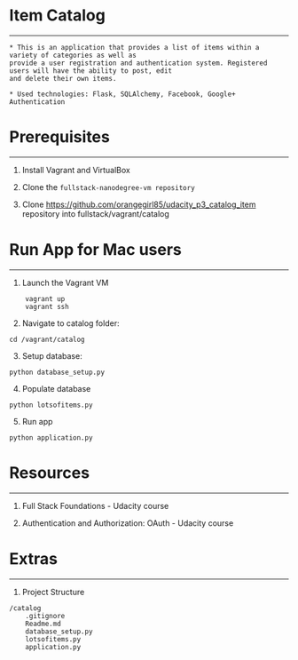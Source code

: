 # Item Catalog
--------------

    * This is an application that provides a list of items within a variety of categories as well as
    provide a user registration and authentication system. Registered users will have the ability to post, edit
    and delete their own items.

    * Used technologies: Flask, SQLAlchemy, Facebook, Google+ Authentication


# Prerequisites
---------------
1. Install Vagrant and VirtualBox

2. Clone the `fullstack-nanodegree-vm repository`

3. Clone https://github.com/orangegirl85/udacity_p3_catalog_item repository
   into fullstack/vagrant/catalog


# Run App for Mac users
-----------------------
1. Launch the Vagrant VM
```
    vagrant up
    vagrant ssh
```

2. Navigate to catalog folder:

`cd /vagrant/catalog`

3. Setup database:

`python database_setup.py`

4. Populate database

`python lotsofitems.py`

5. Run app

`python application.py`



# Resources
----------
1. Full Stack Foundations - Udacity course

2. Authentication and Authorization: OAuth - Udacity course



# Extras
----------
1. Project Structure
```
/catalog
    .gitignore
    Readme.md
    database_setup.py
    lotsofitems.py
    application.py

```

